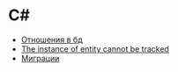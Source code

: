 # C#

- [Отношения в бд](./db_entity-relationships/README.md)
- [The instance of entity cannot be tracked](https://github.com/gonzobard777/c_sharp_Instance_Cannot_Be_Tracked)
- [Миграции](./migrations.md)
